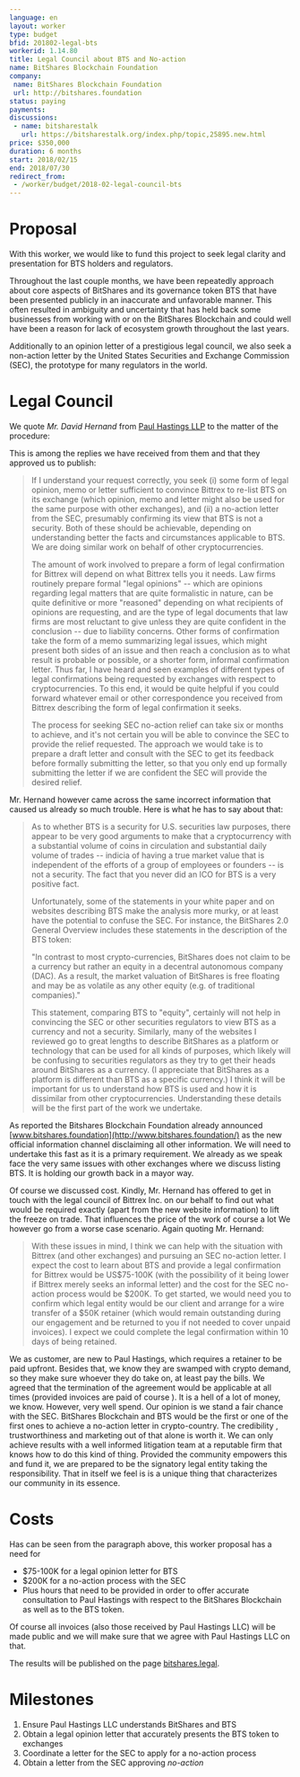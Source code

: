 ```yaml
---
language: en
layout: worker
type: budget
bfid: 201802-legal-bts
workerid: 1.14.80
title: Legal Council about BTS and No-action
name: BitShares Blockchain Foundation
company:
 name: BitShares Blockchain Foundation
 url: http://bitshares.foundation
status: paying
payments:
discussions:
 - name: bitsharestalk
   url: https://bitsharestalk.org/index.php/topic,25895.new.html
price: $350,000
duration: 6 months
start: 2018/02/15
end: 2018/07/30
redirect_from: 
 - /worker/budget/2018-02-legal-council-bts
---
```


# Proposal

With this worker, we would like to fund this project to seek legal
clarity and presentation for BTS holders and regulators.

Throughout the last couple months, we have been repeatedly approach
about core aspects of BitShares and its governance token BTS that have
been presented publicly in an inaccurate and unfavorable manner. This
often resulted in ambiguity and uncertainty that has held back some
businesses from working with or on the BitShares Blockchain and could
well have been a reason for lack of ecosystem growth throughout the last
years.

Additionally to an opinion letter of a prestigious legal council, we
also seek a non-action letter by the United States Securities and
Exchange Commission (SEC), the prototype for many regulators in the
world.

# Legal Council

We quote *Mr. David Hernand* from [Paul Hastings
LLP](https://www.paulhastings.com) to the matter of the procedure:

This is among the replies we have received from them and that they
approved us to publish:

> If I understand your request correctly, you seek (i) some form of legal
> opinion, memo or letter sufficient to convince Bittrex to re-list BTS on
> its exchange (which opinion, memo and letter might also be used for the
> same purpose with other exchanges), and (ii) a no-action letter from the
> SEC, presumably confirming its view that BTS is not a security. Both of
> these should be achievable, depending on understanding better the facts
> and circumstances applicable to BTS. We are doing similar work on
> behalf of other cryptocurrencies.
> 
> The amount of work involved to prepare a form of legal confirmation for
> Bittrex will depend on what Bittrex tells you it needs. Law firms
> routinely prepare formal "legal opinions" -- which are opinions
> regarding legal matters that are quite formalistic in nature, can be
> quite definitive or more "reasoned" depending on what recipients of
> opinions are requesting, and are the type of legal documents that law
> firms are most reluctant to give unless they are quite confident in the
> conclusion -- due to liability concerns. Other forms of confirmation
> take the form of a memo summarizing legal issues, which might present
> both sides of an issue and then reach a conclusion as to what result is
> probable or possible, or a shorter form, informal confirmation letter.
> Thus far, I have heard and seen examples of different types of legal
> confirmations being requested by exchanges with respect to
> cryptocurrencies. To this end, it would be quite helpful if you could
> forward whatever email or other correspondence you received from Bittrex
> describing the form of legal confirmation it seeks.
> 
> The process for seeking SEC no-action relief can take six or months to
> achieve, and it's not certain you will be able to convince the SEC to
> provide the relief requested. The approach we would take is to prepare
> a draft letter and consult with the SEC to get its feedback before
> formally submitting the letter, so that you only end up formally
> submitting the letter if we are confident the SEC will provide the
> desired relief.

Mr. Hernand however came across the same incorrect information that
caused us already so much trouble. Here is what he has to say about
that:

> As to whether BTS is a security for U.S. securities law purposes, there
> appear to be very good arguments to make that a cryptocurrency with a
> substantial volume of coins in circulation and substantial daily volume
> of trades -- indicia of having a true market value that is independent
> of the efforts of a group of employees or founders -- is not a security.
> The fact that you never did an ICO for BTS is a very positive fact.
> 
> Unfortunately, some of the statements in your white paper and on
> websites describing BTS make the analysis more murky, or at least have
> the potential to confuse the SEC. For instance, the BitShares 2.0
> General Overview includes these statements in the description of the BTS
> token:
> 
> "In contrast to most crypto-currencies, BitShares does not claim to be a
> currency but rather an equity in a decentral autonomous company (DAC).
> As a result, the market valuation of BitShares is free floating and may
> be as volatile as any other equity (e.g. of traditional companies)."
> 
> This statement, comparing BTS to "equity", certainly will not help in
> convincing the SEC or other securities regulators to view BTS as a
> currency and not a security. Similarly, many of the websites I reviewed
> go to great lengths to describe BitShares as a platform or technology
> that can be used for all kinds of purposes, which likely will be
> confusing to securities regulators as they try to get their heads around
> BitShares as a currency. (I appreciate that BitShares as a platform is
> different than BTS as a specific currency.) I think it will be
> important for us to understand how BTS is used and how it is dissimilar
> from other cryptocurrencies. Understanding these details will be the
> first part of the work we undertake.

As reported the Bitshares Blockchain Foundation already announced
[www.bitshares.foundation](http://www.bitshares.foundation/) as the new
official information channel disclaiming all other information. We will
need to undertake this fast as it is a primary requirement. We already
as we speak face the very same issues with other exchanges where we
discuss listing BTS. It is holding our growth back in a mayor way.

Of course we discussed cost. Kindly, Mr. Hernand has offered to get in
touch with the legal council of Bittrex Inc. on our behalf to find out
what would be required exactly (apart from the new website information)
to lift the freeze on trade. That influences the price of the work of
course a lot We however go from a worse case scenario. Again quoting Mr.
Hernand:

> With these issues in mind, I think we can help with the situation with
> Bittrex (and other exchanges) and pursuing an SEC no-action letter. I
> expect the cost to learn about BTS and provide a legal confirmation for
> Bittrex would be US$75-100K (with the possibility of it being lower if
> Bittrex merely seeks an informal letter) and the cost for the SEC
> no-action process would be $200K. To get started, we would need you to
> confirm which legal entity would be our client and arrange for a wire
> transfer of a $50K retainer (which would remain outstanding during our
> engagement and be returned to you if not needed to cover unpaid
> invoices). I expect we could complete the legal confirmation within 10
> days of being retained.

We as customer, are new to Paul Hastings, which requires a retainer to
be paid upfront. Besides that, we know they are swamped with crypto
demand, so they make sure whoever they do take on, at least pay the
bills. We agreed that the termination of the agreement would be
applicable at all times (provided invoices are paid of course ). It is a
hell of a lot of money, we know. However, very well spend. Our opinion
is we stand a fair chance with the SEC. BitShares Blockchain and BTS
would be the first or one of the first ones to achieve a no-action
letter in crypto-country. The credibility , trustworthiness and
marketing out of that alone is worth it. We can only achieve results
with a well informed litigation team at a reputable firm that knows how
to do this kind of thing. Provided the community empowers this and fund
it, we are prepared to be the signatory legal entity taking the
responsibility. That in itself we feel is is a unique thing that
characterizes our community in its essence.

# Costs

Has can be seen from the paragraph above, this worker proposal has a
need for 

* $75-100K for a legal opinion letter for BTS
* $200K for a no-action process with the SEC
* Plus hours that need to be provided in order to offer accurate
  consultation to Paul Hastings with respect to the BitShares Blockchain
  as well as to the BTS token.

Of course all invoices (also those received by Paul Hastings LLC) will
be made public and we will make sure that we agree with Paul Hastings
LLC on that.

The results will be published on the page
[bitshares.legal](http://bitshares.legal).

# Milestones

1. Ensure Paul Hastings LLC understands BitShares and BTS
2. Obtain a legal opinion letter that accurately presents the BTS token to exchanges
3. Coordinate a letter for the SEC to apply for a no-action process
4. Obtain a letter from the SEC approving *no-action*
